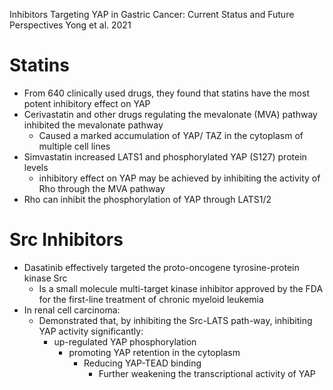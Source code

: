 Inhibitors Targeting YAP in Gastric Cancer: Current Status and Future Perspectives
Yong et al. 2021

# Statins
- From 640 clinically used drugs, they found that statins have the most potent inhibitory effect on YAP
- Cerivastatin and other drugs regulating the mevalonate (MVA) pathway inhibited the mevalonate pathway 
	- Caused a marked accumulation of YAP/ TAZ in the cytoplasm of multiple cell lines
- Simvastatin increased LATS1 and phosphorylated YAP (S127) protein levels
	- inhibitory effect on YAP may be achieved by inhibiting the activity of Rho through the MVA pathway
- Rho can inhibit the phosphorylation of YAP through LATS1/2
# Src Inhibitors
- Dasatinib effectively targeted the proto-oncogene tyrosine-protein kinase Src
	- Is a small molecule multi-target kinase inhibitor approved by the FDA for the first-line treatment of chronic myeloid leukemia
- In renal cell carcinoma: 
	- Demonstrated that, by inhibiting the Src-LATS path-way, inhibiting YAP activity significantly:
		- up-regulated YAP phosphorylation
			- promoting YAP retention in the cytoplasm
				- Reducing YAP-TEAD binding
					- Further weakening the transcriptional activity of YAP

